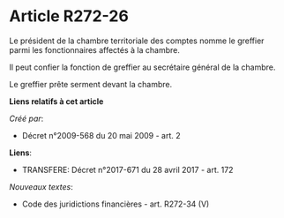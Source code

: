 # Article R272-26

Le président de la chambre territoriale des comptes nomme le greffier parmi les fonctionnaires affectés à la chambre. 

Il peut confier la fonction de greffier au secrétaire général de la chambre. 

Le greffier prête serment devant la chambre.

**Liens relatifs à cet article**

_Créé par_:

  - Décret n°2009-568 du 20 mai 2009 - art. 2

**Liens**:

  - TRANSFERE: Décret n°2017-671 du 28 avril 2017 - art. 172

_Nouveaux textes_:

  - Code des juridictions financières - art. R272-34 (V)
